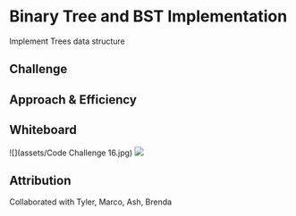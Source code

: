 # Binary Tree and BST Implementation
<!-- Short summary or background information -->
Implement Trees data structure

## Challenge
<!-- Description of the challenge -->


## Approach & Efficiency


## Whiteboard
![](assets/Code Challenge 16.jpg)
![](assets/challenge-19.png)

## Attribution
Collaborated with Tyler, Marco, Ash, Brenda